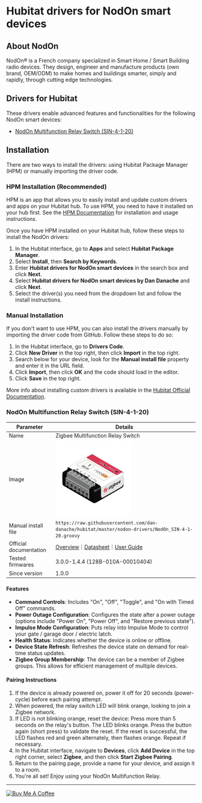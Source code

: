 # Hubitat drivers for NodOn smart devices

## About NodOn

NodOn® is a French company specialized in Smart Home / Smart Building radio devices. They design, engineer and manufacture products (own brand, OEM/ODM) to make homes and buildings smarter, simply and rapidly, through cutting edge technologies.

## Drivers for Hubitat

These drivers enable advanced features and functionalities for the following NodOn smart devices:

* [NodOn Multifunction Relay Switch (SIN-4-1-20)](#nodon-multifunction-relay-switch-sin-4-1-20)

## Installation
There are two ways to install the drivers: using Hubitat Package Manager (HPM) or manually importing the driver code.

### HPM Installation (Recommended)
HPM is an app that allows you to easily install and update custom drivers and apps on your Hubitat hub. To use HPM, you need to have it installed on your hub first. See the [HPM Documentation](https://hubitatpackagemanager.hubitatcommunity.com/) for installation and usage instructions.

Once you have HPM installed on your Hubitat hub, follow these steps to install the NodOn drivers:

1. In the Hubitat interface, go to **Apps** and select **Hubitat Package Manager**.
1. Select **Install**, then **Search by Keywords**.
1. Enter **Hubitat drivers for NodOn smart devices** in the search box and click **Next**.
1. Select **Hubitat drivers for NodOn smart devices by Dan Danache** and click **Next**.
1. Select the driver(s) you need from the dropdown list and follow the install instructions.

### Manual Installation
If you don't want to use HPM, you can also install the drivers manually by importing the driver code from GitHub. Follow these steps to do so:

1. In the Hubitat interface, go to **Drivers Code**.
1. Click **New Driver** in the top right, then click **Import** in the top right.
1. Search below for your device, look for the **Manual install file** property and enter it in the URL field.
1. Click **Import**, then click **OK** and the code should load in the editor.
1. Click **Save** in the top right.

More info about installing custom drivers is available in the [Hubitat Official Documentation](https://docs2.hubitat.com/en/how-to/install-custom-drivers).

### NodOn Multifunction Relay Switch (SIN-4-1-20)

| Parameter | Details |
|-----------|---------|
| Name | Zigbee Multifunction Relay Switch |
| Image | <img src="img/NodOn_SIN-4-1-20.webp" style="width: 200px"> |
| Manual install file | `https://raw.githubusercontent.com/dan-danache/hubitat/master/nodon-drivers/NodOn_SIN-4-1-20.groovy` |
| Official documentation | [Overview](https://nodon.fr/en/nodon/zigbee-multifunction-relay-switch/?portfolioCats=369)｜[Datasheet](https://nodon.fr/wp-content/uploads/2021/04/NodOn_Zigbee_MultifunctionRelaySwitch_SIN-4-1-20-Datasheet_EN.pdf)｜[User Guide](https://nodon.fr/wp-content/uploads/2021/04/SIN-4-1-20-UG_FR_EN-V6_digital.pdf) |
| Tested firmwares | 3.0.0-1.4.4 (128B-010A-00010404) |
| Since version | 1.0.0 |

#### Features
* **Command Controls**: Includes "On", "Off", "Toggle", and "On with Timed Off" commands.
* **Power Outage Configuration**: Configures the state after a power outage (options include "Power On", "Power Off", and "Restore previous state").
* **Impulse Mode Configuration**: Puts relay into Impulse Mode to control your gate / garage door / electric latch.
* **Health Status**: Indicates whether the device is online or offline.
* **Device State Refresh**: Refreshes the device state on demand for real-time status updates.
* **Zigbee Group Membership**: The device can be a member of Zigbee groups. This allows for efficient management of multiple devices.

#### Pairing Instructions
1. If the device is already powered on, power it off for 20 seconds (power-cycle) before each pairing attempt.
1. When powered, the relay switch LED will blink orange, looking to join a Zigbee network.
1. If LED is not blinking orange, reset the device: Press more than 5 seconds on the relay's button. The LED blinks orange. Press the button again (short press) to validate the reset. If the reset is successful, the LED flashes red and green alternately, then flashes orange. Repeat if necessary.
1. In the Hubitat interface, navigate to **Devices**, click **Add Device** in the top right corner, select **Zigbee**, and then click **Start Zigbee Pairing**.
1. Return to the pairing page, provide a name for your device, and assign it to a room.
1. You're all set! Enjoy using your NodOn Multifunction Relay.

---
[<img src="https://cdn.buymeacoffee.com/buttons/v2/default-yellow.png" alt="Buy Me A Coffee" style="height: 40px !important;width: 162px !important">](https://www.buymeacoffee.com/dandanache)
